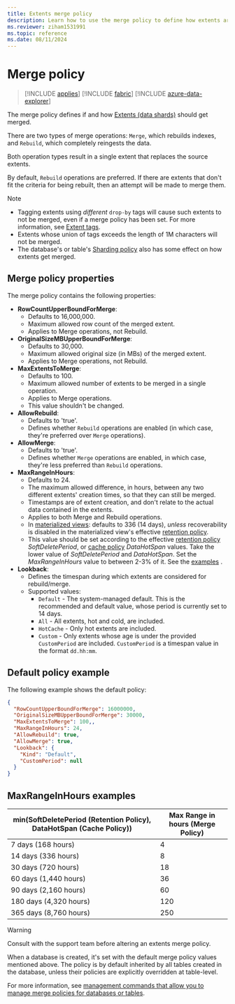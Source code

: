 ```yaml
---
title: Extents merge policy
description: Learn how to use the merge policy to define how extents are merged.
ms.reviewer: ziham1531991
ms.topic: reference
ms.date: 08/11/2024
---
```

# Merge policy

> [!INCLUDE [applies](../includes/applies-to-version/applies.md)] [!INCLUDE [fabric](../includes/applies-to-version/fabric.md)] [!INCLUDE [azure-data-explorer](../includes/applies-to-version/azure-data-explorer.md)]

The merge policy defines if and how [Extents (data shards)](../management/extents-overview.md) should get merged.

There are two types of merge operations: `Merge`, which rebuilds indexes, and `Rebuild`, which completely reingests the data.

Both operation types result in a single extent that replaces the source extents.

By default, `Rebuild` operations are preferred. If there are extents that don't fit the criteria for being rebuilt, then an attempt will be made to merge them.

> [!NOTE]
>
> * Tagging extents using *different* `drop-by` tags will cause such extents to not be merged, even if a merge policy has been set. For more information, see [Extent tags](../management/extent-tags.md).
> * Extents whose union of tags exceeds the length of 1M characters will not be merged.
> * The database's or table's [Sharding policy](sharding-policy.md) also has some effect on how extents get merged.

## Merge policy properties

The merge policy contains the following properties:

* **RowCountUpperBoundForMerge**:
  * Defaults to 16,000,000.
  * Maximum allowed row count of the merged extent.
  * Applies to Merge operations, not Rebuild.  
* **OriginalSizeMBUpperBoundForMerge**:
  * Defaults to 30,000.
  * Maximum allowed original size (in MBs) of the merged extent.
  * Applies to Merge operations, not Rebuild.  
* **MaxExtentsToMerge**:
  * Defaults to 100.
  * Maximum allowed number of extents to be merged in a single operation.
  * Applies to Merge operations.
  * This value shouldn't be changed.
* **AllowRebuild**:
  * Defaults to 'true'.
  * Defines whether `Rebuild` operations are enabled (in which case, they're preferred over `Merge` operations).
* **AllowMerge**:
  * Defaults to 'true'.
  * Defines whether `Merge` operations are enabled, in which case, they're less preferred than `Rebuild` operations.
* **MaxRangeInHours**:
  * Defaults to 24.
  * The maximum allowed difference, in hours, between any two different extents' creation times, so that they can still be merged.
  * Timestamps are of extent creation, and don't relate to the actual data contained in the extents.
  * Applies to both Merge and Rebuild operations.
  * In [materialized views](materialized-views/materialized-view-overview.md): defaults to 336 (14 days), *unless* recoverability is disabled in the materialized view's effective [retention policy](retention-policy.md).
  * This value should be set according to the effective [retention policy](retention-policy.md) *SoftDeletePeriod*, or [cache policy](cache-policy.md) *DataHotSpan* values. Take the lower value of *SoftDeletePeriod* and *DataHotSpan*. Set the *MaxRangeInHours* value to between 2-3% of it. See the [examples](#maxrangeinhours-examples) .
* **Lookback**:
  * Defines the timespan during which extents are considered for rebuild/merge.
  * Supported values:
    * `Default` - The system-managed default. This is the recommended and default value, whose period is currently set to 14 days.
    * `All` - All extents, hot and cold, are included.
    * `HotCache` - Only hot extents are included.
    * `Custom` - Only extents whose age is under the provided `CustomPeriod` are included. `CustomPeriod` is a timespan value in the format `dd.hh:mm`.

## Default policy example

The following example shows the default policy:

```json
{
  "RowCountUpperBoundForMerge": 16000000,
  "OriginalSizeMBUpperBoundForMerge": 30000,
  "MaxExtentsToMerge": 100,,
  "MaxRangeInHours": 24,
  "AllowRebuild": true,
  "AllowMerge": true,
  "Lookback": {
    "Kind": "Default",
    "CustomPeriod": null
  }
}
```

## MaxRangeInHours examples

|min(SoftDeletePeriod (Retention Policy), DataHotSpan (Cache Policy))|Max Range in hours (Merge Policy)|
|--------------------------------------------------------------------|---------------------------------|
|7 days (168 hours)                                                  | 4                               |
|14 days (336 hours)                                                 | 8                               |
|30 days (720 hours)                                                 | 18                              |
|60 days (1,440 hours)                                               | 36                              |
|90 days (2,160 hours)                                               | 60                              |
|180 days (4,320 hours)                                              | 120                             |
|365 days (8,760 hours)                                              | 250                             |

> [!WARNING]
> Consult with the support team before altering an extents merge policy.

When a database is created, it's set with the default merge policy values mentioned above. The policy is by default inherited by all tables created in the database, unless their policies are explicitly overridden at table-level.

For more information, see [management commands that allow you to manage merge policies for databases or tables](show-table-merge-policy-command.md).
